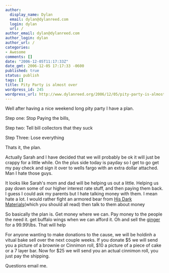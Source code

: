 ```yaml
---
author:
  display_name: Dylan
  email: dylan@dylanreed.com
  login: dylan
  url: /
author_email: dylan@dylanreed.com
author_login: dylan
author_url: /
categories:
- Awesome
comments: []
date: "2006-12-05T11:17:33Z"
date_gmt: 2006-12-05 17:17:33 -0600
published: true
status: publish
tags: []
title: Pity Party is almost over
wordpress_id: 245
wordpress_url: http://www.dylanreed.org/2006/12/05/pity-party-is-almost-over/
---
```


Well after having a nice weekend long pity party I have a plan.

Step one: Stop Paying the bills,

Step two: Tell bill collectors that they suck

Step Three: Lose everything

Thats it, the plan.

Actually Sarah and I have decided that we will probably be ok it will just be crappy for a little while. On the plus side today is payday so I get to go get my pay check and sign it over to wells fargo with an extra dollar attached. Man I hate those guys.

It looks like Sarah's mom and dad will be helping us out a little. Helping us pay down some of our higher interest rate stuff, and then paying them back. I guess I could ask my parents but I hate talking money with them. I mean hate a lot. I would rather fight an armored bear from [His Dark Materials][1](which you should all read) then talk to them about money

   [1]: http://www.amazon.com/His-Dark-Materials-Trilogy-Spyglass/dp/0440419514/sr=8-1/qid=1165338397/ref=pd_bbs_1/102-8356827-0138522?ie=UTF8&s=books

So basically the plan is. Get money where we can. Pay money to the people the need it. get buffalo wings when we can afford it. Oh and sell the [ginger][2] for a 99.99\lbs. That will help

   [2]: http://www.flickr.com/photos/dylansarah/310404965/

For anyone wanting to make donations to the cause, we will be holdinh a vitual bake sell over the next couple weeks. If you donate $5 we will send you a picture of a brownie or Cinnimon roll, $10 a picture of a piece of cake or a 7 layer bar. Now for $25 we will send you an actual cinnimon roll, you just pay the shipping.

Questions email me.
